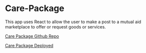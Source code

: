 # Care-Package
This app uses React to allow the user to make a post to a mutual aid marketplace to offer or request goods or services.

[Care Package Github Repo](https://github.com/dandandanoneil/care-package)


[Care Package Deployed](https://care-package.herokuapp.com/)


<!-- [Care Package Deployed](Dan Add Link)

![Demo](public/assets/img/home.png)

![Demo](./public/assets/img/posts.png) 

![Demo](public/assets/img/postdetail.png)

![Demo](./public/assets/img/user.png) 

![Demo](public/assets/img/meetteam.png)

![Demo](./public/assets/img/mission.png) 


#### Table of Contents

1. [Project Description](#project-description)
2. [User Story](#user-story)
3. [Installation Instructions](#installation-instructions)
4. [Usage Information](#usage-information)
5. [Contributor Guidelines](#contributor-guidelines)
6. [Code of Conduct](#code-of-conduct)
7. [License](#license)
8. [Questions](#questions)

#### Project Description

* This app uses React to allow the user to make a post to a mutual aid marketplace to offer or request goods or services.

#### User Story

* As a user, I want to be able to offer or request goods or services in my local community to redistribute or access wealth in a easy to access online gift economy.

#### Installation Instructions

* This app requires installing axios and other npm packages

#### Usage Information

* The application will be invoked by using the following command when in the appropriate directory:

```
npm run start
```

#### Contributor Guidelines

* Contributions are welcome please follow the code of conduct (see below)

#### Code of Conduct

* [Contributor Covenant Code of Conduct](https://www.contributor-covenant.org/version/2/0/code_of_conduct/code_of_conduct.md)

#### License

* licensed under the [MIT License](Develop/LICENSE.txt)

#### Questions

* [Dan O'Neil's GitHub Page](http://github.com/dandandanoneil)
* dhoneil@gmail.com

* [Skyler Dakota's GitHub Page](http://github.com/skylerdakota)
* skylerdakota@gmail.com

* [Luis Canahuate's GitHub Page](http://github.com/canahuate16)
* luis.canahuate16@gmail.com